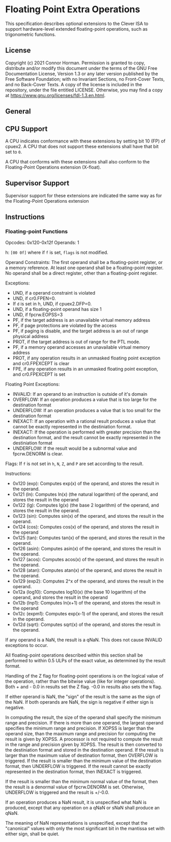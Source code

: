 # Floating Point Extra Operations

This specification describes optional extensions to the Clever ISA to support hardware-level extended floating-point operations, such as trigonometric functions.



## License

Copyright (c)  2021  Connor Horman.
Permission is granted to copy, distribute and/or modify this document
under the terms of the GNU Free Documentation License, Version 1.3
or any later version published by the Free Software Foundation;
with no Invariant Sections, no Front-Cover Texts, and no Back-Cover Texts.
A copy of the license is included in the repository, under the file entitled LICENSE. Otherwise, you may find a copy at <https://www.gnu.org/licenses/fdl-1.3.en.html>.

## General

## CPU Support

A CPU indicates conformance with these extensions by setting bit 10 (FP) of cpuex2. A CPU that does not support these extensions shall have that bit set to `0`. 

A CPU that conforms with these extensions shall also conform to the Floating-Point Operations extension (X-float).

## Supervisor Support

Supervisor support for these extensions are indicated the same way as for the Floating-Point Operations extension

## Instructions

### Floating-point Functions

Opcodes: 0x120-0x12f
Operands: 1

h: `[00 0f]` where if `f` is set, `flags` is not modified.

Operand Constraints: The first operand shall be a floating-point register, or a memory reference. 
At least one operand shall be a floating-point register. No operand shall be a direct register, other than a floating-point register.

Exceptions:
- UND, if a operand constraint is violated
- UND, if cr0.FPEN=0.
- If `d` is set in h, UND, if cpuex2.DFP=0.
- UND, if a floating-point operand has size 1
- UND, if fpcrw.EOPSS=3
- PF, if the target address is an unavailable virtual memory address
- PF, if page protections are violated by the access
- PF, if paging is disable, and the target address is an out of range physical address
- PROT, if the target address is out of range for the PTL mode.
- PF, if a memory operand accesses an unavailable virtual memory address
- PROT, if any operation results in an unmasked floating point exception and cr0.FPEXCEPT is clear
- FPE, if any operation results in an unmasked floating point exception, and cr0.FPEXCEPT is set

Floating Point Exceptions:
- INVALID: If an operand to an instruction is outside of it's domain
- OVERFLOW: If an operation produces a value that is too large for the destination format
- UNDERFLOW: If an operation produces a value that is too small for the destination format
- INEXACT: If an operation with a rational result produces a value that cannot be exactly represented in the destiniation format.
- INEXACT: If the operation is performed with greater precision than the destination format, and the result cannot be exactly represented in the destiniation format
- UNDERFLOW: If the result would be a subnormal value and fpcrw.DENORM is clear.


Flags: If `f` is not set in `h`, `N`, `Z`, and `P` are set according to the result. 

Instructions:
- 0x120 (exp): Computes exp(x) of the operand, and stores the result in the operand.
- 0x121 (ln): Computes ln(x) (the natural logarithm) of the operand, and stores the result in the operand
- 0x122 (lg): Computes lg(x) (the base 2 logarithm) of the operand, and stores the result in the operand.
- 0x123 (sin): Computes sin(x) of the operand, and stores the result in the operand.
- 0x124 (cos): Computes cos(x) of the operand, and stores the result in the operand
- 0x125 (tan): Computes tan(x) of the operand, and stores the result in the operand.
- 0x126 (asin): Computes asin(x) of the operand, and stores the result in the operand.
- 0x127 (acos): Computes acos(x) of the operand, and stores the result in the operand.
- 0x128 (atan): Computes atan(x) of the operand, and stores the result in the operand.
- 0x129 (exp2): Computes 2^x of the operand, and stores the result in the operand.
- 0x12a (log10): Computes log10(x) (the base 10 logarithm) of the operand, and stores the result in the operand
- 0x12b (lnp1): Computes ln(x+1) of the operand, and stores the result in the operand
- 0x12c (expm1): Computes exp(x-1) of the operand, and stores the result in the operand.
- 0x12d (sqrt): Computes sqrt(x) of the operand, and stores the result in the operand.

If any operand is a NaN, the result is a qNaN. This does not cause INVALID exceptions to occur.

All floating-point operations described within this section shall be performed to within 0.5 ULPs of the exact value, as determined by the result format.

Handling of the Z flag for floating-point operations is on the logical value of the operation, rather than the bitwise value (like for integer operations). Both + and - 0.0 in results set the Z flag. -0.0 in results also sets the `N` flag.

If either operand is NaN, the "sign" of the result is the same as the sign of the NaN. If both operands are NaN, the sign is negative if either sign is negative. 


In computing the result, the size of the operand shall specify the minimum range and precision. If there is more than one operand, the largest operand specifies the minimum range and precision. If XOPSS is larger than the operand size, than the maximum range and precision for computing the result is given by XOPSS. A processor is not required to compute the result in the range and precision given by XOPSS. 
The result is then converted to the destiniation format and stored in the destination operand. 
If the result is larger than the maximum value of destination format, then OVERFLOW is triggered. If the result is smaller than the minimum value of the destination format, then UNDERFLOW is triggered. If the result cannot be exactly represented in the destination format, then INEXACT is triggered.

If the result is smaller than the minimum normal value of the format, then the result is a denormal value of fpcrw.DENORM is set. Otherwise, UNDERFLOW is triggered and the result is +/-0.0.

If an operation produces a NaN result, it is unspecified what NaN is produced, except that any operation on a qNaN or sNaN shall produce an qNaN. 

The meaning of NaN representations is unspecified, except that the "canonical" values with only the most significant bit in the mantissa set with either sign, shall be quiet.
